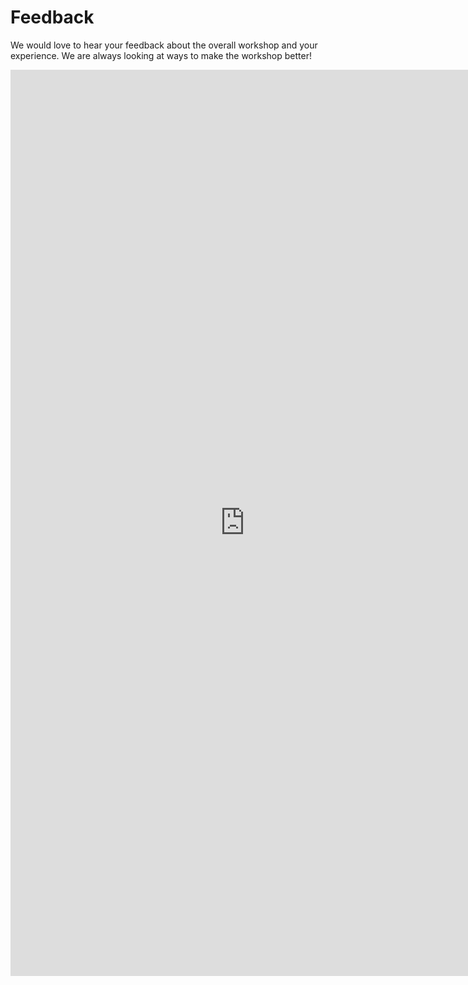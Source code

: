 # Feedback

We would love to hear your feedback about the overall workshop and your experience. We are always looking at ways to make the workshop better! 

<iframe src="https://docs.google.com/forms/d/e/1FAIpQLScOyhy0yiqaqt_T03nqGA9a6eH4ySUsMF6_8nRy0qgAIEo8Iw/viewform?embedded=true" width="750px" height="1450px" frameborder="0" marginheight="0" marginwidth="0">Loading...</iframe>
